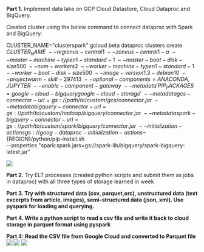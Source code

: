 <b>Part 1.</b> Implement data lake on GCP Cloud Datastore, Cloud Dataproc and BigQuery. 
 
 Created cluster using the below command to connect dataproc with Spark and BigQuery:
 
CLUSTER_NAME="clusterspark" 
gcloud beta dataproc clusters create ${CLUSTER_NAME} \
  --region us-central1 \
  --zone us-central1-a \
  --master-machine-type n1-standard-1 \
  --master-boot-disk-size 500 \
  --num-workers 2 \
  --worker-machine-type n1-standard-1 \
  --worker-boot-disk-size 500 \
  --image-version 1.3-debian10 \
  --project warm-skill-297413 \
  --optional-components=ANACONDA,JUPYTER \
  --enable-component-gateway \
  --metadata 'PIP_PACKAGES=google-cloud-bigquery google-cloud-storage' \
  --metadata gcs-connector-url=gs://path/to/custom/gcs/connector.jar \
  --metadata bigquery-connector-url=gs://path/to/custom/hadoop/bigquery/connector.jar \
  --metadata spark-bigquery-connector-url=gs://path/to/custom/spark/bigquery/connector.jar \
  --initialization-actions gs://goog-dataproc-initialization-actions-${REGION}/python/pip-install.sh \
  --properties "spark:spark.jars=gs://spark-lib/bigquery/spark-bigquery-latest.jar" 

![](https://github.com/div150283/TechPathawaysProgramModule1/blob/main/Week4Assignment/Images/CreatingClusterSparkBigquery.png)


<b>Part 2.</b> Try ELT processes (created python scripts and submit them as jobs in dataproc) with all three types of storage learned in week 

<b>Part 3.<b> Try with structured data (csv, parquet,orc), unstructured data (text excerpts from article, images), semi-structured data (json, xml). Use pyspark for loading and querying. 
  
Part 4. Write a python script to read a csv file and write it back to cloud storage in parquet format using pyspark

<b>Part 4: </b>
Read the CSV file from Google Cloud and converted to Parquet file
![](https://github.com/div150283/TechPathawaysProgramModule1/blob/main/Week4Assignment/Images/ConvertCsv2Parque.png)
![](https://github.com/div150283/TechPathawaysProgramModule1/blob/main/Week4Assignment/Images/buckcetFolderCreated.png)
![](https://github.com/div150283/TechPathawaysProgramModule1/blob/main/Week4Assignment/Images/bucketParquetFileCreated.png)
